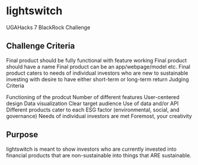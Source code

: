 # lightswitch
UGAHacks 7 BlackRock Challenge

## Challenge Criteria

Final product should be fully functional with feature working
Final product should have a name
Final product can be an app/webpage/model etc.
Final product caters to needs of individual investors who are new to sustainable investing with desire to have either short-term or long-term return
Judging Criteria

Functioning of the prodcut
Number of different features
User-centered design
Data visualization 
Clear target audience
Use of data and/or API
Different products cater to each ESG factor (environmental, social, and governance)
Needs of individual investors are met
Foremost, your creativity

## Purpose 

lightswitch is meant to show investors who are currently invested into financial products that are non-sustainable into things that ARE sustainable.